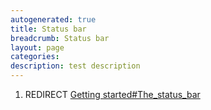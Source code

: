 ```yaml
---
autogenerated: true
title: Status bar
breadcrumb: Status bar
layout: page
categories: 
description: test description
---
```


1.  REDIRECT [Getting started\#The\_status\_bar](Getting_started#The_status_bar)
